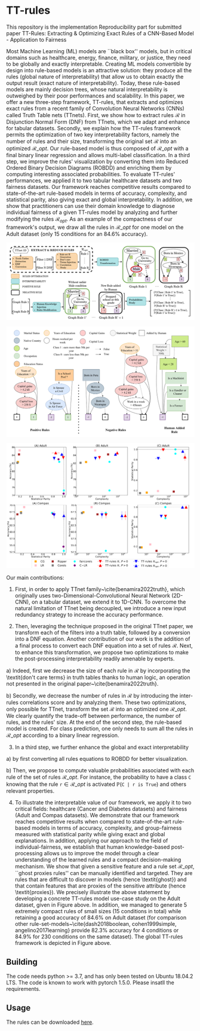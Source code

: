 # TT-rules

This repository is the implementation Reproducibility part for submitted paper TT-Rules: Extracting & Optimizing Exact Rules of a CNN-Based Model - Application to Fairness

Most Machine Learning (ML) models are ``black box'' models, but in critical domains such as healthcare, energy, finance, military, or justice, they need to be globally and exactly interpretable. Creating ML models convertible by design into rule-based models is an attractive solution: they produce all the rules (global nature of interpretability) that allow us to obtain exactly the output result (exact nature of interpretability). Today, these rule-based models are mainly decision trees, whose natural interpretability is outweighed by their poor performances and scalability. In this paper, we offer a new three-step framework, TT-rules, that extracts and optimizes exact rules from a recent family of Convolution Neural Networks (CNNs) called Truth Table nets (TTnets). First, we show how to extract rules $\mathcal{R}$ in Disjunction Normal Form (DNF) from TTnets, which we adapt and enhance for tabular datasets. Secondly, we explain how the TT-rules framework permits the optimization of two key interpretability factors, namely the number of rules and their size, transforming the original set $\mathcal{R}$ into an optimized $\mathcal{R}\_{opt}$. Our rule-based model is thus composed of $\mathcal{R}\_{opt}$ with a final binary linear regression and allows multi-label classification. In a third step, we improve the rules' visualization by converting them into Reduced Ordered Binary Decision Diagrams (ROBDD) and enriching them by computing interesting associated probabilities. To evaluate TT-rules' performances, we applied it to two tabular healthcare datasets and two fairness datasets. Our framework reaches competitive results compared to state-of-the-art rule-based models in terms of accuracy, complexity, and statistical parity, also giving exact and global interpretability. In addition, we show that practitioners can use their domain knowledge to diagnose individual fairness of a given TT-rules model by analyzing and further modifying the rules $\mathcal{R}_{opt}$. As an example of the compactness of our framework's output, we draw all the rules in $\mathcal{R}\_{opt}$ for one model on the Adult dataset (only 15 conditions for an 84.6\% accuracy).

![screen-gif](./gif/img1.png)


![screen-gif](./gif/img2.png)


![screen-gif](./gif/img3.png)


Our main contributions:


1. First, in order to apply TTnet family~\cite{benamira2022truth}, which originally uses two-Dimensional-Convolutional Neural Network (2D-CNN), on a tabular dataset, we extend it to 1D-CNN. To overcome the natural limitation of TTnet being decoupled, we introduce a new input redundancy strategy to increase the accuracy performance.

2. Then, leveraging the technique proposed in the original TTnet paper, we transform each of the filters into a truth table, followed by a conversion into a DNF equation. Another contribution of our work is the addition of a final process to convert each DNF equation into a set of rules $\mathcal{R}$. Next, to enhance this transformation, we propose two optimizations to make the post-processing interpretability readily amenable by experts. 

  a) Indeed, first we decrease the size of each rule in $\mathcal{R}$ by incorporating the \textit{don't care terms} in truth tables thanks to human logic, an operation not presented in the original paper~\cite{benamira2022truth}. 
  
  b) Secondly, we decrease the number of rules in $\mathcal{R}$ by introducing the inter-rules correlations score and by analyzing them. These two optimizations, only possible for TTnet, transform the set $\mathcal{R}$ into an optimized one $\mathcal{R}\_{opt}$. We clearly quantify the trade-off between performance, the number of rules, and the rules' size. At the end of the second step, the rule-based model is created. For class prediction, one only needs to sum all the rules in $\mathcal{R}\_{opt}$ according to a binary linear regression.
  
3.  In a third step, we further enhance the global and exact interpretability 

   a) by first converting all rules equations to ROBDD for better visualization. 
   
   b) Then, we propose to compute valuable probabilities associated with each rule of the set of rules $\mathcal{R}\_{opt}$. For instance, the probability to have a class $\texttt{C}$ knowing that the rule $\texttt{r} \in \mathcal{R}\_{opt}$ is activated $\mathbb{P}(\texttt{C | r is True})$ and others relevant properties. 

4. To illustrate the interpretable value of our framework, we apply it to two critical fields: healthcare (Cancer and Diabetes datasets) and fairness (Adult and Compas datasets). We demonstrate that our framework reaches competitive results when compared to state-of-the-art rule-based models in terms of accuracy, complexity, and group-fairness measured with statistical parity while giving exact and global explanations. In addition, applying our approach to the field of individual-fairness, we establish that human knowledge-based post-processing allows us to improve the model through a clear understanding of the learned rules and a compact decision-making mechanism. We show that given a sensitive feature and a rule set $\mathcal{R}\_{opt}$, ``ghost proxies rules'' can be manually identified and targeted. They are rules that are difficult to discover in models (hence \textit{ghost}) and that contain features that are proxies of the sensitive attribute (hence \textit{proxies}). We precisely illustrate the above statement by developing a concrete TT-rules model use-case study on the Adult dataset, given in Figure above. In addition, we managed to generate 5 extremely compact rules of small sizes (15 conditions in total) while retaining a good accuracy of 84.6\% on Adult dataset (for comparison other rule-set-models~\cite{dash2018boolean, cohen1999simple, angelino2017learning} provide 82.3\% accuracy for 4 conditions or 84.9\% for 230 conditions on the same dataset). The global TT-rules framework is depicted in Figure above. 


## Building

The code needs python >= 3.7, and has only been tested on Ubuntu 18.04.2 LTS. The code is known to work with pytorch 1.5.0. Please insatll the requirements.

## Usage

The rules can be downloaded [here](https://drive.google.com/drive/folders/XXX).

